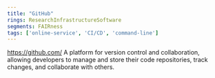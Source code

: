 ```yaml
---
title: "GitHub"
rings: ResearchInfrastructureSoftware
segments: FAIRness
tags: ['online-service', 'CI/CD', 'command-line']
---
```

https://github.com/
A platform for version control and collaboration, allowing developers to manage and store their code repositories, track changes, and collaborate with others.
